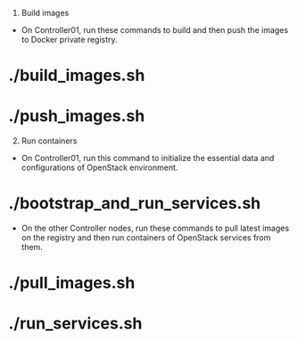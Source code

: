 1. Build images

- On Controller01, run these commands to build and then push the images to Docker private registry.
# ./build_images.sh
# ./push_images.sh

2. Run containers

- On Controller01, run this command to initialize the essential data and configurations of OpenStack environment.
# ./bootstrap_and_run_services.sh

- On the other Controller nodes, run these commands to pull latest images on the registry and then run containers of OpenStack services from them.
# ./pull_images.sh
# ./run_services.sh
